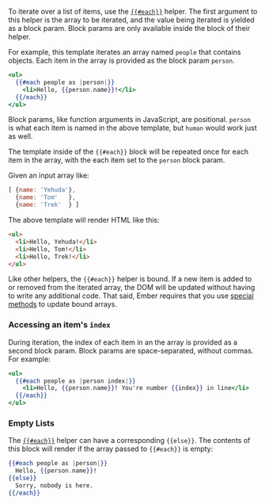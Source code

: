 To iterate over a list of items, use the
[`{{#each}}`](http://emberjs.com/api/classes/Ember.Templates.helpers.html#method_each)
helper. The first argument to this helper is the array to be iterated, and
the value being iterated is yielded as a block param. Block params are only
available inside the block of their helper.

For example, this template iterates an array named `people` that contains
objects. Each item in the array is provided as the block param `person`.

```handlebars
<ul>
  {{#each people as |person|}}
    <li>Hello, {{person.name}}!</li>
  {{/each}}
</ul>
```

Block params, like function arguments in JavaScript, are positional. `person`
is what each item is named in the above template, but `human` would work just
as well.

The template inside of the `{{#each}}` block will be repeated once for
each item in the array, with the each item set to the `person` block param.

Given an input array like:

```js
[ {name: 'Yehuda'},
  {name: 'Tom'   },
  {name: 'Trek'  } ]
```

The above template will render HTML like this:

```html
<ul>
  <li>Hello, Yehuda!</li>
  <li>Hello, Tom!</li>
  <li>Hello, Trek!</li>
</ul>
```

Like other helpers, the `{{#each}}` helper is bound.  If a new item is added to
or removed from the iterated array, the DOM will be updated without having to
write any additional code. That said, Ember requires that you use [special
methods](../../object-model/enumerables/#toc_use-of-observable-methods-and-properties)
to update bound arrays.

### Accessing an item's `index`

During iteration, the index of each item in an the array is provided as a second
block param. Block params are space-separated, without commas. For example:

```handlebars
<ul>
  {{#each people as |person index|}}
    <li>Hello, {{person.name}}! You're number {{index}} in line</li>
  {{/each}}
</ul>
```

### Empty Lists

The [`{{#each}}`](http://emberjs.com/api/classes/Ember.Templates.helpers.html#method_each)
helper can have a corresponding `{{else}}`. The contents of this block will
render if the array passed to `{{#each}}` is empty:

```handlebars
{{#each people as |person|}}
  Hello, {{person.name}}!
{{else}}
  Sorry, nobody is here.
{{/each}}
```
